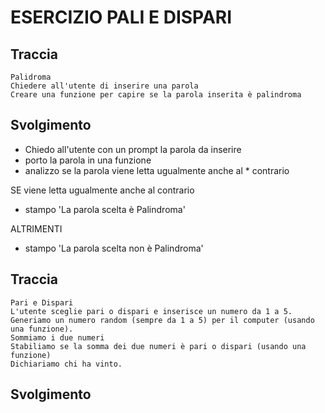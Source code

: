 # ESERCIZIO PALI E DISPARI

## Traccia
```
Palidroma
Chiedere all'utente di inserire una parola
Creare una funzione per capire se la parola inserita è palindroma
```
## Svolgimento

* Chiedo all'utente con un prompt la parola da inserire
* porto la parola in una funzione
* analizzo se la parola viene letta ugualmente anche al * contrario

SE viene letta ugualmente anche al contrario
 - stampo 'La parola scelta è Palindroma'

ALTRIMENTI
- stampo 'La parola scelta non è Palindroma' 








## Traccia
```
Pari e Dispari
L'utente sceglie pari o dispari e inserisce un numero da 1 a 5.
Generiamo un numero random (sempre da 1 a 5) per il computer (usando una funzione).
Sommiamo i due numeri
Stabiliamo se la somma dei due numeri è pari o dispari (usando una funzione)
Dichiariamo chi ha vinto.
```
## Svolgimento